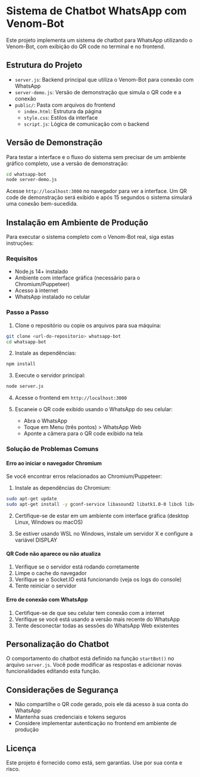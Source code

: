 # Sistema de Chatbot WhatsApp com Venom-Bot

Este projeto implementa um sistema de chatbot para WhatsApp utilizando o Venom-Bot, com exibição do QR code no terminal e no frontend.

## Estrutura do Projeto

- `server.js`: Backend principal que utiliza o Venom-Bot para conexão com WhatsApp
- `server-demo.js`: Versão de demonstração que simula o QR code e a conexão
- `public/`: Pasta com arquivos do frontend
  - `index.html`: Estrutura da página
  - `style.css`: Estilos da interface
  - `script.js`: Lógica de comunicação com o backend

## Versão de Demonstração

Para testar a interface e o fluxo do sistema sem precisar de um ambiente gráfico completo, use a versão de demonstração:

```bash
cd whatsapp-bot
node server-demo.js
```

Acesse `http://localhost:3000` no navegador para ver a interface. Um QR code de demonstração será exibido e após 15 segundos o sistema simulará uma conexão bem-sucedida.

## Instalação em Ambiente de Produção

Para executar o sistema completo com o Venom-Bot real, siga estas instruções:

### Requisitos

- Node.js 14+ instalado
- Ambiente com interface gráfica (necessário para o Chromium/Puppeteer)
- Acesso à internet
- WhatsApp instalado no celular

### Passo a Passo

1. Clone o repositório ou copie os arquivos para sua máquina:

```bash
git clone <url-do-repositorio> whatsapp-bot
cd whatsapp-bot
```

2. Instale as dependências:

```bash
npm install
```

3. Execute o servidor principal:

```bash
node server.js
```

4. Acesse o frontend em `http://localhost:3000`

5. Escaneie o QR code exibido usando o WhatsApp do seu celular:
   - Abra o WhatsApp
   - Toque em Menu (três pontos) > WhatsApp Web
   - Aponte a câmera para o QR code exibido na tela

### Solução de Problemas Comuns

#### Erro ao iniciar o navegador Chromium

Se você encontrar erros relacionados ao Chromium/Puppeteer:

1. Instale as dependências do Chromium:

```bash
sudo apt-get update
sudo apt-get install -y gconf-service libasound2 libatk1.0-0 libc6 libcairo2 libcups2 libdbus-1-3 libexpat1 libfontconfig1 libgcc1 libgconf-2-4 libgdk-pixbuf2.0-0 libglib2.0-0 libgtk-3-0 libnspr4 libpango-1.0-0 libpangocairo-1.0-0 libstdc++6 libx11-6 libx11-xcb1 libxcb1 libxcomposite1 libxcursor1 libxdamage1 libxext6 libxfixes3 libxi6 libxrandr2 libxrender1 libxss1 libxtst6 ca-certificates fonts-liberation libappindicator1 libnss3 lsb-release xdg-utils wget
```

2. Certifique-se de estar em um ambiente com interface gráfica (desktop Linux, Windows ou macOS)

3. Se estiver usando WSL no Windows, instale um servidor X e configure a variável DISPLAY

#### QR Code não aparece ou não atualiza

1. Verifique se o servidor está rodando corretamente
2. Limpe o cache do navegador
3. Verifique se o Socket.IO está funcionando (veja os logs do console)
4. Tente reiniciar o servidor

#### Erro de conexão com WhatsApp

1. Certifique-se de que seu celular tem conexão com a internet
2. Verifique se você está usando a versão mais recente do WhatsApp
3. Tente desconectar todas as sessões do WhatsApp Web existentes

## Personalização do Chatbot

O comportamento do chatbot está definido na função `startBot()` no arquivo `server.js`. Você pode modificar as respostas e adicionar novas funcionalidades editando esta função.

## Considerações de Segurança

- Não compartilhe o QR code gerado, pois ele dá acesso à sua conta do WhatsApp
- Mantenha suas credenciais e tokens seguros
- Considere implementar autenticação no frontend em ambiente de produção

## Licença

Este projeto é fornecido como está, sem garantias. Use por sua conta e risco.
